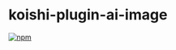 # koishi-plugin-ai-image

[![npm](https://img.shields.io/npm/v/koishi-plugin-ai-image?style=flat-square)](https://www.npmjs.com/package/koishi-plugin-ai-image)


